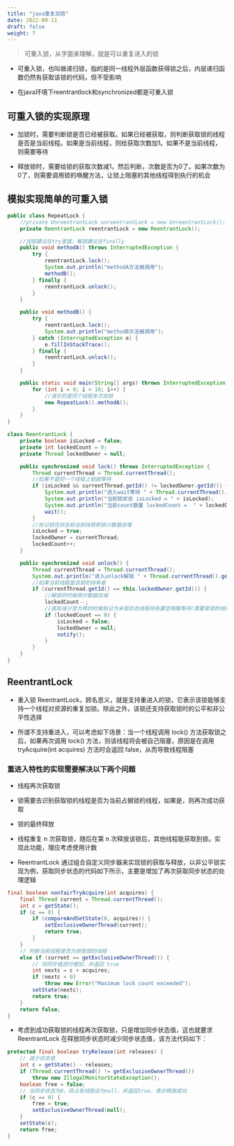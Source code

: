 ```yaml
---
title: "java重复加锁"
date: 2022-09-11
draft: false
weight: 7
---
```


> 可重入锁，从字面来理解，就是可以重复进入的锁

+ 可重入锁，也叫做递归锁，指的是同一线程外层函数获得锁之后，内层递归函数仍然有获取该锁的代码，但不受影响

+ 在java环境下reentrantlock和synchronized都是可重入锁

## 可重入锁的实现原理

+ 加锁时，需要判断锁是否已经被获取。如果已经被获取，则判断获取锁的线程是否是当前线程。如果是当前线程，则给获取次数加1。如果不是当前线程，则需要等待

+ 释放锁时，需要给锁的获取次数减1，然后判断，次数是否为0了。如果次数为0了，则需要调用锁的唤醒方法，让锁上阻塞的其他线程得到执行的机会

## 模拟实现简单的可重入锁

```java
public class RepeatLock {
    //private UnreentrantLock unreentrantLock = new UnreentrantLock();
    private ReentrantLock reentrantLock = new ReentrantLock();

    //加锁建议在try里面，解锁建议在finally
    public void methodA() throws InterruptedException {
        try {
            reentrantLock.lock();
            System.out.println("methodA方法被调用");
            methodB();
        } finally {
            reentrantLock.unlock();
        }
    }

    public void methodB() {
        try {
            reentrantLock.lock();
            System.out.println("methodB方法被调用");
        } catch (InterruptedException e) {
            e.fillInStackTrace();
        } finally {
            reentrantLock.unlock();
        }
    }

    public static void main(String[] args) throws InterruptedException {
        for (int i = 0; i < 10; i++) {
            //演示的是同个线程多次加锁
            new RepeatLock().methodA();
        }
    }
}

class ReentrantLock {
    private boolean isLocked = false;
    private int lockedCount = 0;
    private Thread lockedOwner = null;

    public synchronized void lock() throws InterruptedException {
        Thread currentThread = Thread.currentThread();
        //如果不是同一个线程上锁就等待
        if (isLocked && currentThread.getId() != lockedOwner.getId()) {
            System.out.println("进入wait等待 " + Thread.currentThread().getName());
            System.out.println("当前锁状态 isLocked = " + isLocked);
            System.out.println("当前count数量 lockedCount =  " + lockedCount);
            wait();
        }
        //标记锁住状态和当前线程和锁计数器自增
        isLocked = true;
        lockedOwner = currentThread;
        lockedCount++;
    }

    public synchronized void unlock() {
        Thread currentThread = Thread.currentThread();
        System.out.println("进入unlock解锁 " + Thread.currentThread().getName());
        //如果当前线程是该锁的持有者
        if (currentThread.getId() == this.lockedOwner.getId()) {
            //解锁的时候锁计数器自减
            lockedCount--;
            //直到减少至为零的时候标记为未锁状态线程持有置空唤醒等待(需要拿锁的线程)
            if (lockedCount == 0) {
                isLocked = false;
                lockedOwner = null;
                notify();
            }
        }
    }
}
```

## ReentrantLock

+ 重入锁 ReentrantLock，顾名思义，就是支持重进入的锁，它表示该锁能够支持一个线程对资源的重复加锁。除此之外，该锁还支持获取锁时的公平和非公平性选择

+ 所谓不支持重进入，可以考虑如下场景：当一个线程调用 lock() 方法获取锁之后，如果再次调用 lock() 方法，则该线程将会被自己阻塞，原因是在调用 tryAcquire(int acquires) 方法时会返回 false，从而导致线程阻塞


### 重进入特性的实现需要解决以下两个问题

* 线程再次获取锁

* 锁需要去识别获取锁的线程是否为当前占据锁的线程，如果是，则再次成功获取

* 锁的最终释放

* 线程重复 n 次获取锁，随后在第 n 次释放该锁后，其他线程能获取到锁。实现此功能，理应考虑使用计数

+ ReentrantLock 通过组合自定义同步器来实现锁的获取与释放，以非公平锁实现为例，获取同步状态的代码如下所示，主要是增加了再次获取同步状态的处理逻辑

```java
final boolean nonfairTryAcquire(int acquires) {
    final Thread current = Thread.currentThread();
    int c = getState();
    if (c == 0) {
        if (compareAndSetState(0, acquires)) {
            setExclusiveOwnerThread(current);
            return true;
        }
    }
    // 判断当前线程是否为获取锁的线程
    else if (current == getExclusiveOwnerThread()) {
        // 将同步值进行增加，并返回 true
        int nextc = c + acquires;
        if (nextc < 0)
            throw new Error("Maximum lock count exceeded");
        setState(nextc);
        return true;
    }
    return false;
}
```

+ 考虑到成功获取锁的线程再次获取锁，只是增加同步状态值，这也就要求 ReentrantLock 在释放同步状态时减少同步状态值，该方法代码如下：

```java
protected final boolean tryRelease(int releases) {
    // 减少状态值
    int c = getState() - releases;
    if (Thread.currentThread() != getExclusiveOwnerThread())
        throw new IllegalMonitorStateException();
    boolean free = false;
    // 当同步状态为0，将占有线程设为null，并返回true，表示释放成功
    if (c == 0) {
        free = true;
        setExclusiveOwnerThread(null);
    }
    setState(c);
    return free;
}
```